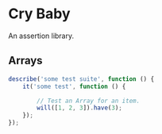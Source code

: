 # Cry Baby

An assertion library.

## Arrays

```js
describe('some test suite', function () {
    it('some test', function () {

        // Test an Array for an item.
        will([1, 2, 3]).have(3);
    });
});
```